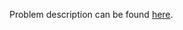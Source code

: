 Problem description can be found [here](https://www.hackerrank.com/challenges/write-a-function/problem).